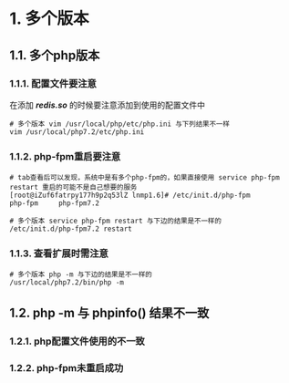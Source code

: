 # 1. 多个版本
## 1.1. 多个php版本
### 1.1.1. 配置文件要注意
在添加 ***redis.so*** 的时候要注意添加到使用的配置文件中
```shell
# 多个版本 vim /usr/local/php/etc/php.ini 与下列结果不一样
vim /usr/local/php7.2/etc/php.ini
```

### 1.1.2. php-fpm重启要注意
```shell
# tab查看后可以发现，系统中是有多个php-fpm的，如果直接使用 service php-fpm restart 重启的可能不是自己想要的服务
[root@iZuf6fatrpy177h9p2q53lZ lnmp1.6]# /etc/init.d/php-fpm
php-fpm     php-fpm7.2

# 多个版本 service php-fpm restart 与下边的结果是不一样的
/etc/init.d/php-fpm7.2 restart
```
### 1.1.3. 查看扩展时需注意
```shell
# 多个版本 php -m 与下边的结果是不一样的
/usr/local/php7.2/bin/php -m
```

## 1.2. php -m 与 phpinfo() 结果不一致
### 1.2.1. php配置文件使用的不一致
### 1.2.2. php-fpm未重启成功